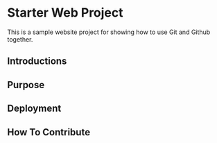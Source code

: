 # Starter Web Project

This is a sample website project for showing how to use Git and Github together.

## Introductions

## Purpose

## Deployment

## How To Contribute